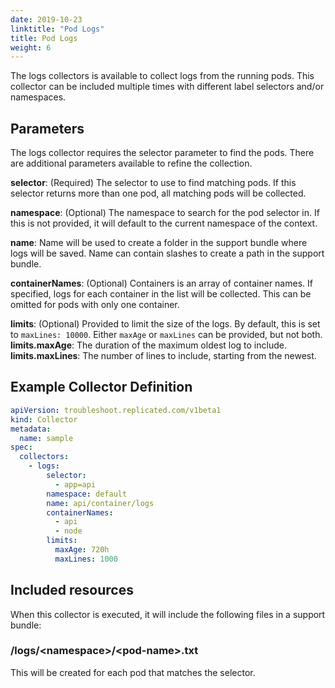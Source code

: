 ```yaml
---
date: 2019-10-23
linktitle: "Pod Logs"
title: Pod Logs
weight: 6
---
```


The logs collectors is available to collect logs from the running pods. This collector can be included multiple times with different label selectors and/or namespaces.

## Parameters

The logs collector requires the selector parameter to find the pods. There are additional parameters available to refine the collection.

**selector**: (Required) The selector to use to find matching pods. If this selector returns more than one pod, all matching pods will be collected.

**namespace**: (Optional) The namespace to search for the pod selector in. If this is not provided, it will default to the current namespace of the context.

**name**: Name will be used to create a folder in the support bundle where logs will be saved.  Name can contain slashes to create a path in the support bundle.

**containerNames**: (Optional) Containers is an array of container names.  If specified, logs for each container in the list will be collected.  This can be omitted for pods with only one container.

**limits**: (Optional) Provided to limit the size of the logs. By default, this is set to `maxLines: 10000`. Either `maxAge` or `maxLines` can be provided, but not both.
**limits.maxAge**: The duration of the maximum oldest log to include.
**limits.maxLines**: The number of lines to include, starting from the newest.

## Example Collector Definition

```yaml
apiVersion: troubleshoot.replicated.com/v1beta1
kind: Collector
metadata:
  name: sample
spec:
  collectors:
    - logs:
        selector:
          - app=api
        namespace: default
        name: api/container/logs
        containerNames:
          - api
          - node
        limits:
          maxAge: 720h
          maxLines: 1000

```

## Included resources

When this collector is executed, it will include the following files in a support bundle:

### /logs/\<namespace\>/\<pod-name\>.txt
This will be created for each pod that matches the selector.

